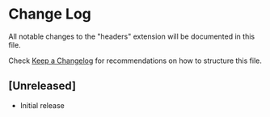 # Change Log

All notable changes to the "headers" extension will be documented in this file.

Check [Keep a Changelog](http://keepachangelog.com/) for recommendations on how to structure this file.

## [Unreleased]

- Initial release